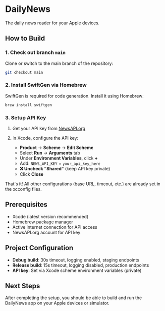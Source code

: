 # DailyNews
The daily news reader for your Apple devices.

## How to Build

### 1. Check out branch `main`

Clone or switch to the main branch of the repository:

```bash
git checkout main
```

### 2. Install SwiftGen via Homebrew

SwiftGen is required for code generation. Install it using Homebrew:

```bash
brew install swiftgen
```

### 3. Setup API Key

1. Get your API key from [NewsAPI.org](https://newsapi.org/register)

2. In Xcode, configure the API key:
   - **Product** → **Scheme** → **Edit Scheme**
   - Select **Run** → **Arguments** tab
   - Under **Environment Variables**, click **+**
   - Add: `NEWS_API_KEY` = `your_api_key_here`
   - **❌ Uncheck "Shared"** (keep API key private)
   - Click **Close**

That's it! All other configurations (base URL, timeout, etc.) are already set in the xcconfig files.

## Prerequisites

- Xcode (latest version recommended)
- Homebrew package manager
- Active internet connection for API access
- NewsAPI.org account for API key

## Project Configuration

- **Debug build**: 30s timeout, logging enabled, staging endpoints
- **Release build**: 15s timeout, logging disabled, production endpoints
- **API key**: Set via Xcode scheme environment variables (private)

## Next Steps

After completing the setup, you should be able to build and run the DailyNews app on your Apple devices or simulator.